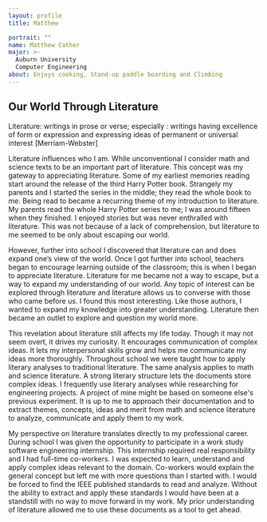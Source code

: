 ```yaml
---
layout: profile
title: Matthew

portrait: ""
name: Matthew Cather
major: >-
  Auburn University
  Computer Engineering
about: Enjoys cooking, Stand-up paddle boarding and Climbing
---
```

## Our World Through Literature
Literature: writings in prose or verse; especially : writings having excellence of form or
expression and expressing ideas of permanent or universal interest [Merriam-Webster]

Literature influences who I am. While unconventional I consider math and science texts to be an important part of literature. This concept was my gateway to appreciating literature.
Some of my earliest memories reading start around the release of the third Harry Potter
book. Strangely my parents and I started the series in the middle; they read the whole book to me. Being read to became a recurring theme of my introduction to literature. My parents read the whole Harry Potter series to me; I was around fifteen when they finished. I enjoyed stories but was never enthralled with literature. This was not because of a lack of comprehension, but literature to me seemed to be only about escaping our world.

However, further into school I discovered that literature can and does expand one’s view of the world. Once I got further into school, teachers began to encourage learning outside of the classroom; this is when I began to appreciate literature. Literature for me became not a way to escape, but a way to expand my understanding of our world. Any topic of interest can be explored through literature and literature allows us to converse with those who came before us. I found this most interesting. Like those authors, I wanted to expand my knowledge into greater understanding. Literature then became an outlet to explore and question my world more.

This revelation about literature still affects my life today. Though it may not seem
overt, it drives my curiosity. It encourages communication of complex ideas. It lets my
interpersonal skills grow and helps me communicate my ideas more thoroughly. Throughout school we were taught how to apply literary analyses to traditional literature. The same analysis applies to math and science literature. A strong literary structure lets the documents store complex ideas.  I frequently use literary analyses while researching for engineering projects. A project of mine might be based on someone else's previous experiment. It is up to me to approach their documentation and to extract themes, concepts, ideas and merit from math and science literature to analyze, communicate and apply them to my work.

My perspective on literature translates directly to my professional career. During school I was given the opportunity to participate in a work study software engineering internship. This internship required real responsibility and I had full-time co-workers. I was expected to learn, understand and apply complex ideas relevant to the domain. Co-workers would explain the general concept but left me with more questions than I started with. I would be forced to find the IEEE published standards to read and analyze. Without the ability to extract and apply these standards I would have been at a standstill with no way to move forward in my work. My prior understanding of literature allowed me to use these documents as a tool to get ahead.
